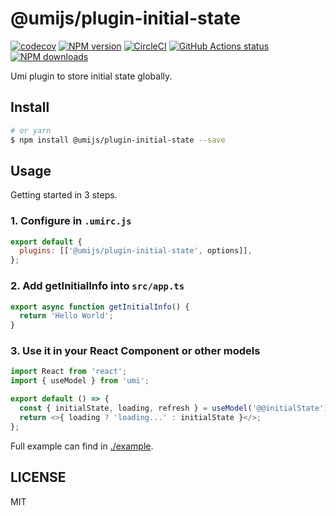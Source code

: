 # @umijs/plugin-initial-state

[![codecov](https://codecov.io/gh/umijs/plugin-initial-state/branch/master/graph/badge.svg)](https://codecov.io/gh/umijs/plugin-initial-state)
[![NPM version](https://img.shields.io/npm/v/@umijs/plugin-initial-state.svg?style=flat)](https://npmjs.org/package/@umijs/plugin-initial-state)
[![CircleCI](https://circleci.com/gh/umijs/plugin-initial-state/tree/master.svg?style=svg)](https://circleci.com/gh/umijs/plugin-initial-state/tree/master)
[![GitHub Actions status](https://github.com/umijs/plugin-initial-state/workflows/Node%20CI/badge.svg)](https://github.com/umijs/plugin-initial-state)
[![NPM downloads](http://img.shields.io/npm/dm/@umijs/plugin-initial-state.svg?style=flat)](https://npmjs.org/package/@umijs/plugin-initial-state)

Umi plugin to store initial state globally.

## Install

```bash
# or yarn
$ npm install @umijs/plugin-initial-state --save
```

## Usage

Getting started in 3 steps.

### 1. Configure in `.umirc.js`

```js
export default {
  plugins: [['@umijs/plugin-initial-state', options]],
};
```

### 2. Add getInitialInfo into `src/app.ts`

```js
export async function getInitialInfo() {
  return 'Hello World';
}
```

### 3. Use it in your React Component or other models

```js
import React from 'react';
import { useModel } from 'umi';

export default () => {
  const { initialState, loading, refresh } = useModel('@@initialState');
  return <>{ loading ? 'loading...' : initialState }</>;
};
```

Full example can find in [./example](https://github.com/umijs/plugin-initial-state/tree/master/example).

## LICENSE

MIT
